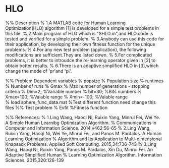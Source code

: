 # HLO
%% Description
% 1.A MATLAB code for Human Learning Optimization(HLO) algorithm [1] is developed for a simple test problems in this file.
% 2.Main program of HLO which is "SHLO.m",and HLO code is tested and verified for a simple problem.
% 3.Anybody can use this code for their application, by developing their own fitness function for the unique problems.
% 4.For any new test problem (application), the following modifications are sufficient.They are listed down.
% 5.For complicated problems, it is better to introudce the re-learning operator given in [2] to obtain better results.
% 6.There is an adaptive simplified HLO in [3],which change the mode of 'pr'and 'pi'.

%% Problem Dependent variables
% popsize                       % Population size
% runtimes                      % Number of runs
% Gmax                          % Mzx number of generations - stopping criteria
% Dim=2;                        %Variable number
% bit=30;                       %Bits numbers
% Xmax=100;                     %Vaiable range
% Xmin=-100;                    %Vaiable range   
% load sphere_func_data.mat     %Test different function need change this files
%% Test problem 
% Evfit                         %Fitness function                    

%% References:
% 1.Ling Wang, Haoqi Ni, Ruixin Yang, Minrui Fei, Wei Ye. A Simple Human Learnibg Optimization Algorithm. 
% Communications in Computer and Information Science. 2014,v462:56-65
% 2.Ling Wang, Ruixin Yang, Haoqi Ni, Wei Ye, Minrui Fei, and Panos M. Pardalos. A Human Learning Optimization 
% Algorithm and Its Application to Multi-dimensional Knapsack Problems. Applied Soft Computing. 2015,34:736-743
% 3.Ling Wang, Haoqi Ni, Ruixin Yang, Panos M. Pardalos, Xin Du, Minrui Fei. An Adaptive Simplified Human 
% Learning Optimization Algorithm. Information Sciences. 2015,320:126-139
